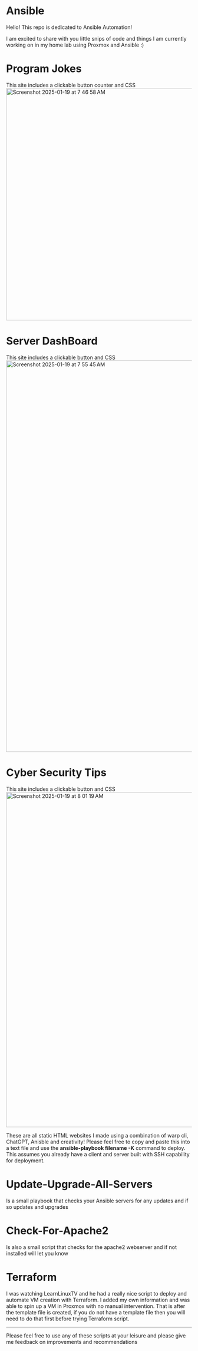 # Ansible

Hello! This repo is dedicated to Ansible Automation!

I am excited to share with you little snips of code and things I am currently working on in my home lab using Proxmox and Ansible :)



# Program Jokes 
This site includes a clickable button counter and CSS
<img width="630" alt="Screenshot 2025-01-19 at 7 46 58 AM" src="https://github.com/user-attachments/assets/b7ee28f3-3b60-4b08-9743-a807ebea5130" />

# Server DashBoard
This site includes a clickable button and CSS 
<img width="1062" alt="Screenshot 2025-01-19 at 7 55 45 AM" src="https://github.com/user-attachments/assets/a3f8e312-31de-4acd-8b58-e2a67d16fcbe" />

# Cyber Security Tips
This site includes a clickable button and CSS
<img width="909" alt="Screenshot 2025-01-19 at 8 01 19 AM" src="https://github.com/user-attachments/assets/ef97d57f-1f06-4a00-ba64-2992da3b680a" />



These are all static HTML websites I made using a combination of warp cli, ChatGPT, Anisble and creativity! Please feel free to copy and paste this into a text file and use the **ansible-playbook filename -K** command to deploy. This assumes you already have a client and server built with SSH capability for deployment.

# Update-Upgrade-All-Servers

Is a small playbook that checks your Ansible servers for any updates and if so updates and upgrades 

# Check-For-Apache2

Is also a small script that checks for the apache2 webserver and if not installed will let you know

# Terraform

I was watching LearnLinuxTV and he had a really nice script to deploy and automate VM creation with Terraform. I added my own information and was able to spin up a VM in Proxmox with no manual intervention. That is after the template file is created, if you do not have a template file then you will need to do that first before trying Terraform script.

----------------------------------------------------------------------------------------------------------------------------
Please feel free to use any of these scripts at your leisure and please give me feedback on improvements and recommendations 
